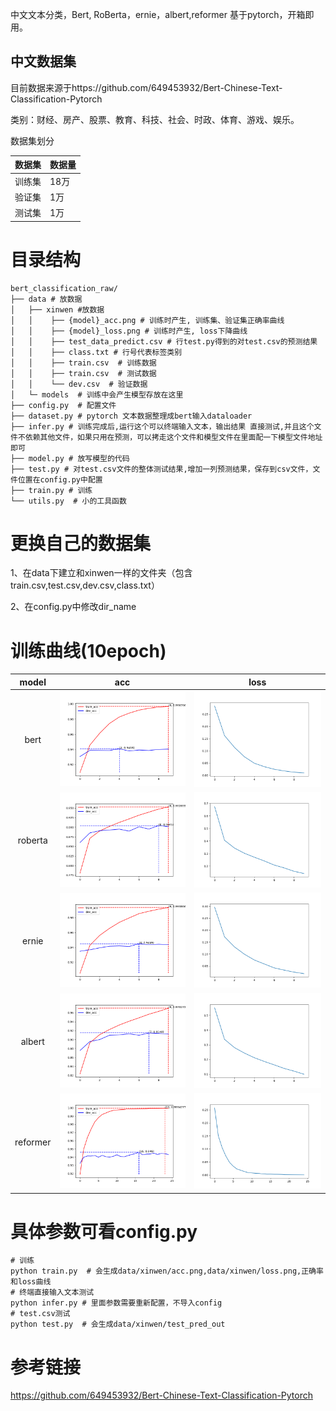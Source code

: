 中文文本分类，Bert, RoBerta，ernie，albert,reformer 基于pytorch，开箱即用。

## 中文数据集
目前数据来源于https://github.com/649453932/Bert-Chinese-Text-Classification-Pytorch


类别：财经、房产、股票、教育、科技、社会、时政、体育、游戏、娱乐。

 数据集划分  

| 数据集 | 数据量 |
| ---- | ---- |
|训练集|18万|
|验证集|1万|
|测试集|1万|

# 目录结构
```
bert_classification_raw/
├── data # 放数据
│   ├── xinwen #放数据
│   │    ├── {model}_acc.png # 训练时产生, 训练集、验证集正确率曲线
│   │    ├── {model}_loss.png # 训练时产生, loss下降曲线
│   │    ├── test_data_predict.csv # 行test.py得到的对test.csv的预测结果
│   │    ├── class.txt # 行号代表标签类别
│   │    ├── train.csv  # 训练数据
│   │    ├── train.csv  # 测试数据
│   │    └── dev.csv  # 验证数据
│   └─ models  # 训练中会产生模型存放在这里
├── config.py  # 配置文件
├── dataset.py # pytorch 文本数据整理成bert输入dataloader 
├── infer.py # 训练完成后,运行这个可以终端输入文本，输出结果 直接测试,并且这个文件不依赖其他文件，如果只用在预测，可以拷走这个文件和模型文件在里面配一下模型文件地址即可
├── model.py # 放写模型的代码
├── test.py # 对test.csv文件的整体测试结果,增加一列预测结果，保存到csv文件，文件位置在config.py中配置
├── train.py # 训练
└── utils.py  # 小的工具函数
```

# 更换自己的数据集
 1、在data下建立和xinwen一样的文件夹（包含train.csv,test.csv,dev.csv,class.txt）

 2、在config.py中修改dir_name

# 训练曲线(10epoch)

model   |  acc             |  loss
:-------------------------:|:-------------------------:|:-------------------------:
bert | ![](data/xinwen/bert_acc.png)  |  ![](data/xinwen/bert_loss.png)
roberta | ![](data/xinwen/roberta_acc.png)  |  ![](data/xinwen/roberta_loss.png)
ernie  | ![](data/xinwen/ernie_acc.png)  |  ![](data/xinwen/ernie_loss.png)
albert  | ![](data/xinwen/albert_acc.png)  |  ![](data/xinwen/albert_loss.png)
reformer | ![](data/xinwen/reformer_acc.png)  |  ![](data/xinwen/reformer_loss.png)

# 具体参数可看config.py
```
# 训练
python train.py  # 会生成data/xinwen/acc.png,data/xinwen/loss.png,正确率和loss曲线
# 终端直接输入文本测试
python infer.py # 里面参数需要重新配置，不导入config
# test.csv测试
python test.py  # 会生成data/xinwen/test_pred_out
```

# 参考链接
https://github.com/649453932/Bert-Chinese-Text-Classification-Pytorch
